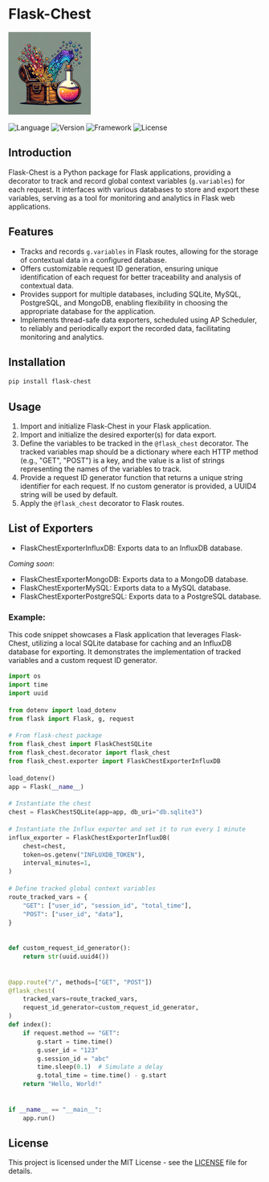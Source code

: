 # Flask-Chest

![Flask-Chest Icon](flask_chest_README.png)

![Language](https://img.shields.io/badge/language-Python-blue.svg)
![Version](https://img.shields.io/badge/version-1.0.0-blue.svg)
![Framework](https://img.shields.io/badge/framework-Flask-orange.svg)
![License](https://img.shields.io/badge/license-MIT-green.svg)

## Introduction

Flask-Chest is a Python package for Flask applications, providing a decorator to track and record global context variables (`g.variables`) for each request. It interfaces with various databases to store and export these variables, serving as a tool for monitoring and analytics in Flask web applications.

## Features

- Tracks and records `g.variables` in Flask routes, allowing for the storage of contextual data in a configured database.
- Offers customizable request ID generation, ensuring unique identification of each request for better traceability and analysis of contextual data.
- Provides support for multiple databases, including SQLite, MySQL, PostgreSQL, and MongoDB, enabling flexibility in choosing the appropriate database for the application.
- Implements thread-safe data exporters, scheduled using AP Scheduler, to reliably and periodically export the recorded data, facilitating monitoring and analytics.

## Installation

```bash
pip install flask-chest
```

## Usage

1. Import and initialize Flask-Chest in your Flask application.
2. Import and initialize the desired exporter(s) for data export.
3. Define the variables to be tracked in the `@flask_chest` decorator. The tracked variables map should be a dictionary where each HTTP method (e.g., "GET", "POST") is a key, and the value is a list of strings representing the names of the variables to track.
4. Provide a request ID generator function that returns a unique string identifier for each request. If no custom generator is provided, a UUID4 string will be used by default.
5. Apply the `@flask_chest` decorator to Flask routes.

## List of Exporters
- FlaskChestExporterInfluxDB: Exports data to an InfluxDB database.

_Coming soon_:
- FlaskChestExporterMongoDB: Exports data to a MongoDB database.
- FlaskChestExporterMySQL: Exports data to a MySQL database.
- FlaskChestExporterPostgreSQL: Exports data to a PostgreSQL database.

### Example:
This code snippet showcases a Flask application that leverages Flask-Chest, utilizing a local SQLite database for caching and an InfluxDB database for exporting. It demonstrates the implementation of tracked variables and a custom request ID generator.

```python
import os
import time
import uuid

from dotenv import load_dotenv
from flask import Flask, g, request

# From flask-chest package
from flask_chest import FlaskChestSQLite
from flask_chest.decorator import flask_chest
from flask_chest.exporter import FlaskChestExporterInfluxDB

load_dotenv()
app = Flask(__name__)

# Instantiate the chest
chest = FlaskChestSQLite(app=app, db_uri="db.sqlite3")  

# Instantiate the Influx exporter and set it to run every 1 minute
influx_exporter = FlaskChestExporterInfluxDB(
    chest=chest,
    token=os.getenv("INFLUXDB_TOKEN"),
    interval_minutes=1,
)

# Define tracked global context variables
route_tracked_vars = {
    "GET": ["user_id", "session_id", "total_time"],
    "POST": ["user_id", "data"],
}


def custom_request_id_generator():
    return str(uuid.uuid4())


@app.route("/", methods=["GET", "POST"])
@flask_chest(
    tracked_vars=route_tracked_vars,
    request_id_generator=custom_request_id_generator,
)
def index():
    if request.method == "GET":
        g.start = time.time()
        g.user_id = "123"
        g.session_id = "abc"
        time.sleep(0.1)  # Simulate a delay
        g.total_time = time.time() - g.start
    return "Hello, World!"


if __name__ == "__main__":
    app.run()

```

## License

This project is licensed under the MIT License - see the [LICENSE](LICENSE) file for details.
